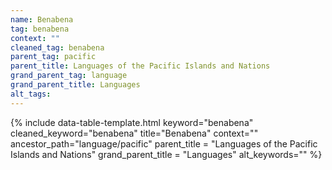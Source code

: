 ```yaml
---
name: Benabena
tag: benabena
context: ""
cleaned_tag: benabena
parent_tag: pacific
parent_title: Languages of the Pacific Islands and Nations
grand_parent_tag: language
grand_parent_title: Languages
alt_tags: 
---
```


{% include data-table-template.html 
  keyword="benabena" 
  cleaned_keyword="benabena" 
  title="Benabena"
  context=""
  ancestor_path="language/pacific" 
  parent_title = "Languages of the Pacific Islands and Nations"
  grand_parent_title = "Languages"
  alt_keywords=""
%}

